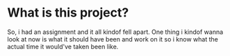 # What is this project?
So, i had an assignment and it all kindof fell apart. One thing i kindof wanna look at now is what it should have been and work on it so i know what the actual time it would've taken been like.
